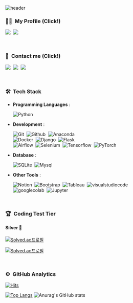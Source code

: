 ![header](https://capsule-render.vercel.app/api?type=waving&color=auto&height=300&section=header&text=Hi!%20I'm%20Gunhoo%20Park&fontSize=70&animation=fadeIn&fontAlignY=38&desc=Welcome,%20My%20Github%20Profile&descAlignY=55&descAlign=75)

### 👨‍💻 &nbsp;My Profile (Click!)

<a href="https://tropical-swordfish-423.notion.site/5331a07a952548b4b64ee5b91e23913f"><img src="https://img.shields.io/badge/Notion-000000?style=flat&logo=Notion&logoColor=white"/></a>&nbsp;
<a href="https://github.com/sbzkdl"><img src="https://img.shields.io/badge/Github-181717?style=flat&logo=Github&logoColor=white"/></a>&nbsp;

<br>

### 📧 &nbsp;Contact me (Click!)

<a href="mailto:sbfpdl@naver.com "><img src="https://img.shields.io/badge/Naver-03C75A?style=flat&logo=naver&logoColor=white"/></a>&nbsp;
<a href="mailto:sbzkdl@gmail.com "><img src="https://img.shields.io/badge/Gmail-EA4335?style=flat&logo=gmail&logoColor=white"/></a>&nbsp;
<a href="https://www.instagram.com/pg_hoo95/"><img src="https://img.shields.io/badge/Instagram-E4405F?style=flat&logo=instagram&logoColor=white"/></a>&nbsp;

<br>

### 🛠️ &nbsp;Tech Stack
- **Programming Languages** :
    
    ![Python](https://img.shields.io/badge/Python-3776AB?style=flat&logo=python&logoColor=white)&nbsp;

- **Development** :

    ![Git](https://img.shields.io/badge/Git-F05032?style=flat&logo=Git&logoColor=white)&nbsp;
    ![Github](https://img.shields.io/badge/Github-181717?style=flat&logo=Github&logoColor=white)&nbsp;
    ![Anaconda](https://img.shields.io/badge/Anaconda-44A833?style=flat&logo=Anaconda&logoColor=white)&nbsp; \
    ![Docker](https://img.shields.io/badge/Docker-2496ED?style=flat&logo=Docker&logoColor=white)&nbsp;
    ![Django](https://img.shields.io/badge/Django-092E20?style=flat&logo=django&logoColor=white)&nbsp;
    ![Flask](https://img.shields.io/badge/Flask-000000?style=flat&logo=Flask&logoColor=white)&nbsp; \
    ![Airflow](https://img.shields.io/badge/Airflow-017CEE?style=flat&logo=apache-airflow&logoColor=white)&nbsp;
    ![Selenium](https://img.shields.io/badge/Selenium-43B02A?style=flat&logo=selenium&logoColor=white)&nbsp;
    ![Tensorflow](https://img.shields.io/badge/Tensorflow-FF6F00?style=flat&logo=Tensorflow&logoColor=white)&nbsp;
    ![PyTorch](https://img.shields.io/badge/PyTorch-EE4C2C?style=flat&logo=PyTorch&logoColor=white)&nbsp;
    
- **Database** :

    ![SQLite](https://img.shields.io/badge/SQLite-003B57?style=flat&logo=SQLite&logoColor=white)&nbsp;
    ![Mysql](https://img.shields.io/badge/Mysql-4479A1?style=flat&logo=mysql&logoColor=white)&nbsp;
    
- **Other Tools** :

    ![Notion](https://img.shields.io/badge/Notion-000000?style=flat&logo=Notion&logoColor=white)&nbsp;
    ![Bootstrap](https://img.shields.io/badge/Bootstrap-7952B3?style=flat&logo=Bootstrap&logoColor=white)&nbsp;
    ![Tableau](https://img.shields.io/badge/Tableau-E97627?style=flat&logo=Tableau&logoColor=white)&nbsp;
    ![visualstudiocode](https://img.shields.io/badge/VS%20Code-007ACC?style=flat&logo=visualstudiocode&logoColor=white)&nbsp; \
    ![googlecolab](https://img.shields.io/badge/Google%20Colab-F9AB00?style=flat&logo=googlecolab&logoColor=white)&nbsp;
    ![Jupyter](https://img.shields.io/badge/Jupyter-F37626?style=flat&logo=Jupyter&logoColor=white)&nbsp;

<br>

### 🏆 &nbsp;Coding Test Tier
#### Silver 💍
[![Solved.ac프로필](http://mazassumnida.wtf/api/mini/generate_badge?boj=sbzkdl)](https://solved.ac/sbzkdl)

[![Solved.ac프로필](http://mazassumnida.wtf/api/v2/generate_badge?boj=sbzkdl)](https://solved.ac/sbzkdl)

<br>

### ⚙️ &nbsp;GitHub Analytics
[![Hits](https://hits.seeyoufarm.com/api/count/incr/badge.svg?url=https%3A%2F%2Fgithub.com%2Fsbzkdl&count_bg=%2379C83D&title_bg=%23555555&icon=&icon_color=%23E7E7E7&title=hits&edge_flat=false)](https://hits.seeyoufarm.com)

[![Top Langs](https://github-readme-stats.vercel.app/api/top-langs/?username=sbzkdl&layout=compact)](https://github.com/sbzkdl/github-readme-stats)
![Anurag's GitHub stats](https://github-readme-stats.vercel.app/api?username=sbzkdl&show_icons=true&)

